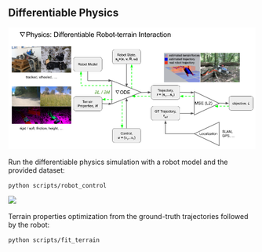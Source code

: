 ## Differentiable Physics
![](./imgs/diffphysics.png)

Run the differentiable physics simulation with a robot model and the provided dataset:
```commandline
python scripts/robot_control
```

![](./imgs/hm_learning.gif)

Terrain properties optimization from the ground-truth trajectories followed by the robot:
```commandline
python scripts/fit_terrain
```

